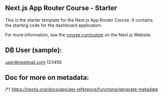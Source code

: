 ## Next.js App Router Course - Starter

This is the starter template for the Next.js App Router Course. It contains the starting code for the dashboard application.

For more information, see the [course curriculum](https://nextjs.org/learn) on the Next.js Website.


## DB User (sample):
user@nextmail.com
123456

## Doc for more on metadata:
(*) https://nextjs.org/docs/app/api-reference/functions/generate-metadata
